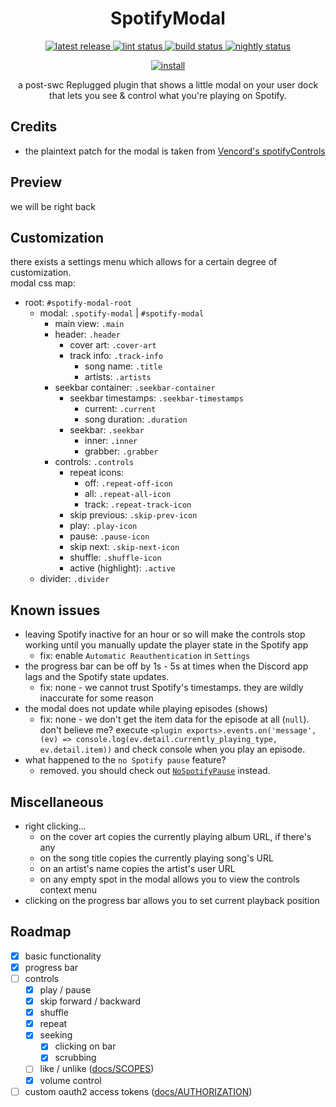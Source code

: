 <p>
  <h1 align="center">SpotifyModal</h1>
</p>

<p align="center">
  <a href="https://github.com/Socketlike/SpotifyModal/releases/latest">
    <img alt="latest release" src="https://img.shields.io/github/v/release/Socketlike/SpotifyModal?label=version&sort=semver">
  </a>
  <a href="https://github.com/Socketlike/SpotifyModal/actions/workflows/lint.yml">
    <img alt="lint status" src="https://img.shields.io/github/actions/workflow/status/Socketlike/SpotifyModal/lint.yml?label=lint">
  </a>
  <a href="https://github.com/Socketlike/SpotifyModal/actions/workflows/release.yml">
    <img alt="build status" src="https://img.shields.io/github/actions/workflow/status/Socketlike/SpotifyModal/release.yml?label=build">
  </a>
  <a href="https://github.com/Socketlike/SpotifyModal/actions/workflows/nightly.yml">
    <img alt="nightly status" src="https://img.shields.io/github/actions/workflow/status/Socketlike/SpotifyModal/nightly.yml?label=nightly&color=blueviolet">
  </a>
</p>

<p align="center">
  <a href="https://replugged.dev/install?identifier=lib.evelyn.SpotifyModal">
    <img alt="install" src="https://img.shields.io/github/v/release/Socketlike/SpotifyModal?label=Install&sort=semver&style=for-the-badge">
  </a>
</p>

<p align="center">
  a post-swc Replugged plugin that shows a little modal on your user dock that lets you see & control
what you're playing on Spotify.
</p>

## Credits

- the plaintext patch for the modal is taken from
  [Vencord's spotifyControls](https://github.com/Vendicated/Vencord/blob/main/src/plugins/spotifyControls/index.tsx#L49-L57)

## Preview

we will be right back

## Customization

there exists a settings menu which allows for a certain degree of customization.  
modal css map:

- root: `#spotify-modal-root`
  - modal: `.spotify-modal` | `#spotify-modal`
    - main view: `.main`
    - header: `.header`
      - cover art: `.cover-art`
      - track info: `.track-info`
        - song name: `.title`
        - artists: `.artists`
    - seekbar container: `.seekbar-container`
      - seekbar timestamps: `.seekbar-timestamps`
        - current: `.current`
        - song duration: `.duration`
      - seekbar: `.seekbar`
        - inner: `.inner`
        - grabber: `.grabber`
    - controls: `.controls`
      - repeat icons:
        - off: `.repeat-off-icon`
        - all: `.repeat-all-icon`
        - track: `.repeat-track-icon`
      - skip previous: `.skip-prev-icon`
      - play: `.play-icon`
      - pause: `.pause-icon`
      - skip next: `.skip-next-icon`
      - shuffle: `.shuffle-icon`
      - active (highlight): `.active`
  - divider: `.divider`

## Known issues

- leaving Spotify inactive for an hour or so will make the controls stop working until you manually
  update the player state in the Spotify app
  - fix: enable `Automatic Reauthentication` in `Settings`
- the progress bar can be off by 1s - 5s at times when the Discord app lags and the Spotify state
  updates.
  - fix: none - we cannot trust Spotify's timestamps. they are wildly inaccurate for some reason
- the modal does not update while playing episodes (shows)
  - fix: none - we don't get the item data for the episode at all (`null`). don't believe me?
    execute
    `<plugin exports>.events.on('message', (ev) => console.log(ev.detail.currently_playing_type, ev.detail.item))`
    and check console when you play an episode.
- what happened to the `no Spotify pause` feature?
  - removed. you should check out [`NoSpotifyPause`](https://github.com/Socketlike/NoSpotifyPause)
    instead.

## Miscellaneous

- right clicking...
  - on the cover art copies the currently playing album URL, if there's any
  - on the song title copies the currently playing song's URL
  - on an artist's name copies the artist's user URL
  - on any empty spot in the modal allows you to view the controls context menu
- clicking on the progress bar allows you to set current playback position

## Roadmap

- [x] basic functionality
- [x] progress bar
- [ ] controls
  - [x] play / pause
  - [x] skip forward / backward
  - [x] shuffle
  - [x] repeat
  - [x] seeking
    - [x] clicking on bar
    - [x] scrubbing
  - [ ] like / unlike ([docs/SCOPES](docs/SCOPES.md))
  - [x] volume control
- [ ] custom oauth2 access tokens ([docs/AUTHORIZATION](docs/AUTHORIZATION.md))
